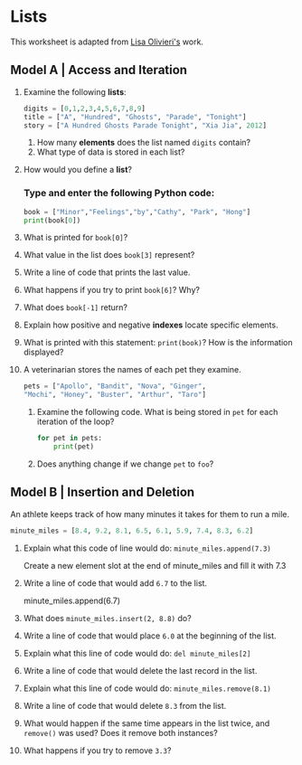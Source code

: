 # Lists
This worksheet is adapted from [Lisa Olivieri's](https://www.chc.edu/faculty/lisa-olivieri) work.

## Model A | Access and Iteration

1. Examine the following **lists**:
    ```py
    digits = [0,1,2,3,4,5,6,7,8,9]
    title = ["A", "Hundred", "Ghosts", "Parade", "Tonight"]
    story = ["A Hundred Ghosts Parade Tonight", "Xia Jia", 2012]
    ```
    1. How many **elements** does the list named `digits` contain?
    1. What type of data is stored in each list?
1. How would you define a **list**?

    ### Type and enter the following Python code:
    ```py
    book = ["Minor","Feelings","by","Cathy", "Park", "Hong"]
    print(book[0])
    ```
1. What is printed for `book[0]`?
1. What value in the list does `book[3]` represent?
1. Write a line of code that prints the last value.
1. What happens if you try to print `book[6]`? Why?
1. What does `book[-1]` return?
1. Explain how positive and negative **indexes** locate specific elements.
1. What is printed with this statement: `print(book)`? How is the information displayed?

1. A veterinarian stores the names of each pet they examine.

    ```py
    pets = ["Apollo", "Bandit", "Nova", "Ginger",
    "Mochi", "Honey", "Buster", "Arthur", "Taro"]
    ```

    1. Examine the following code. What is being stored in `pet` for each iteration of the loop?
        ```py
        for pet in pets:
            print(pet)
        ```
    1. Does anything change if we change `pet` to `foo`?

## Model B | Insertion and Deletion
An athlete keeps track of how many minutes it takes for them to run a mile.

```py
minute_miles = [8.4, 9.2, 8.1, 6.5, 6.1, 5.9, 7.4, 8.3, 6.2]
```

1. Explain what this code of line would do: `minute_miles.append(7.3)`

    Create a new element slot at the end of minute_miles and fill it with 7.3

3. Write a line of code that would add `6.7` to the list.

    minute_miles.append(6.7)

5. What does `minute_miles.insert(2, 8.8)` do?
6. Write a line of code that would place `6.0` at the beginning of the list.
7. Explain what this line of code would do: `del minute_miles[2]`
8. Write a line of code that would delete the last record in the list.
9. Explain what this line of code would do: `minute_miles.remove(8.1)`
10. Write a line of code that would delete `8.3` from the list.
11. What would happen if the same time appears in the list twice, and `remove()` was used? Does it remove both instances?
12. What happens if you try to remove `3.3`?

